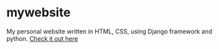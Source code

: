# mywebsite

My personal website written in HTML, CSS, using Django framework and python. 
<a href="www.smavehyiashahid.pythonanywhere.com">Check it out here<a>
